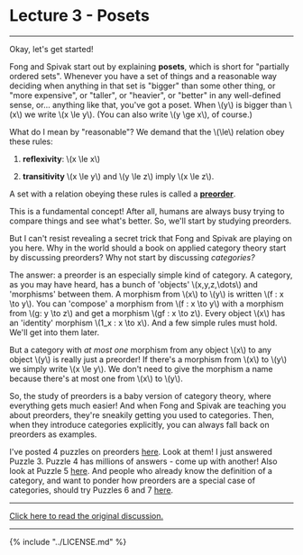 # Lecture 3 - Posets
---------

Okay, let's get started!

Fong and Spivak start out by explaining **posets**, which is short for
"partially ordered sets".  Whenever you have a set of things and a
reasonable way deciding when anything in that set is "bigger" than
some other thing, or "more expensive", or "taller", or "heavier", or
"better" in any well-defined sense, or... anything like that, you've
got a poset.  When \\(y\\) is bigger than \\(x\\) we write \\(x \le
y\\).  (You can also write \\(y \ge x\\), of course.)

What do I mean by "reasonable"?  We demand that the \\(\le\\) relation
obey these rules:

1.  **reflexivity**: \\(x \le x\\)

2.  **transitivity** \\(x \le y\\) and \\(y \le z\\) imply \\(x \le
    z\\).

A set with a relation obeying these rules is called a
**[preorder](https://en.wikipedia.org/wiki/Preorder)**.

This is a fundamental concept!  After all, humans are always busy
trying to compare things and see what's better.  So, we'll start by
studying preorders.

But I can't resist revealing a secret trick that Fong and Spivak are
playing on you here.  Why in the world should a book on applied
category theory start by discussing preorders?  Why not start by
discussing _categories?_

The answer: a preorder is an especially simple kind of category.  A
category, as you may have heard, has a bunch of 'objects'
\\(x,y,z,\dots\\) and 'morphisms' between them.  A morphism from
\\(x\\) to \\(y\\) is written \\(f : x \to y\\).  You can 'compose' a
morphism from \\(f : x \to y\\) with a morphism from \\(g: y \to z\\)
and get a morphism \\(gf : x \to z\\).  Every object \\(x\\) has an
'identity' morphism \\(1_x : x \to x\\).  And a few simple rules must
hold.  We'll get into them later.

But a category with _at most one_ morphism from any object \\(x\\) to
any object \\(y\\) is really just a preorder!  If there's a morphism
from \\(x\\) to \\(y\\) we simply write \\(x \le y\\).  We don't need
to give the morphism a name because there's at most one from \\(x\\)
to \\(y\\).

So, the study of preorders is a baby version of category theory, where
everything gets much easier!  And when Fong and Spivak are teaching
you about preorders, they're sneakily getting you used to categories.
Then, when they introduce categories explicitly, you can always fall
back on preorders as examples.

I've posted 4 puzzles on preorders
[here](https://forum.azimuthproject.org/discussion/comment/15878/#Comment_15878).
Look at them!  I just answered Puzzle 3.  Puzzle 4 has millions of
answers - come up with another!  Also look at Puzzle 5
[here](https://forum.azimuthproject.org/discussion/comment/15954/#Comment_15954).
And people who already know the definition of a category, and want to
ponder how preorders are a special case of categories, should try
Puzzles 6 and 7
[here](https://forum.azimuthproject.org/discussion/comment/16077/#Comment_16077).

---

[Click here to read the original
discussion.](https://forum.azimuthproject.org/discussion/1812/lecture-3-chapter-1-posets/p1)

---

{% include "../LICENSE.md" %}
